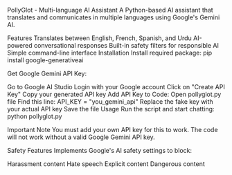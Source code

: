 PollyGlot - Multi-language AI Assistant
A Python-based AI assistant that translates and communicates in multiple languages using Google's Gemini AI.

Features
Translates between English, French, Spanish, and Urdu
AI-powered conversational responses
Built-in safety filters for responsible AI
Simple command-line interface
Installation
Install required package: pip install google-generativeai

Get Google Gemini API Key:

Go to Google AI Studio
Login with your Google account
Click on "Create API Key"
Copy your generated API key
Add API Key to Code:
Open pollyglot.py file
Find this line: API_KEY = "you_gemini_api"
Replace the fake key with your actual API key
Save the file
Usage
Run the script and start chatting: python pollyglot.py

Important Note
You must add your own API key for this to work. The code will not work without a valid Google Gemini API key.

Safety Features
Implements Google's AI safety settings to block:

Harassment content
Hate speech
Explicit content
Dangerous content



